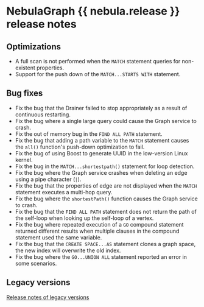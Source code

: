 # NebulaGraph {{ nebula.release }} release notes

## Optimizations

- A full scan is not performed when the `MATCH` statement queries for non-existent properties.
- Support for the push down of the `MATCH...STARTS WITH` statement.

## Bug fixes

- Fix the bug that the Drainer failed to stop appropriately as a result of continuous restarting.
- Fix the bug where a single large query could cause the Graph service to crash.
- Fix the out of memory bug in the `FIND ALL PATH` statement.
- Fix the bug that adding a path variable to the `MATCH` statement causes the `all()` function's push-down optimization to fail.
- Fix the bug of using Boost to generate UUID in the low-version Linux kernel.
- Fix the bug in the `MATCH...shortestpath()` statement for loop detection.
- Fix the bug where the Graph service crashes when deleting an edge using a pipe character (`|`).
- Fix the bug that the properties of edge are not displayed when the `MATCH` statement executes a multi-hop query.
- Fix the bug where the `shortestPath()` function causes the Graph service to crash.
- Fix the bug that the `FIND ALL PATH` statement does not return the path of the self-loop when looking up the self-loop of a vertex.
- Fix the bug where repeated execution of a `GO` compound statement returned different results when multiple clauses in the compound statement used the same variable.
- Fix the bug that the `CREATE SPACE...AS` statement clones a graph space, the new index will overwrite the old index.
- Fix the bug where the `GO...UNION ALL` statement reported an error in some scenarios.

## Legacy versions

[Release notes of legacy versions](https://www.nebula-graph.io/tags/release-notes)
